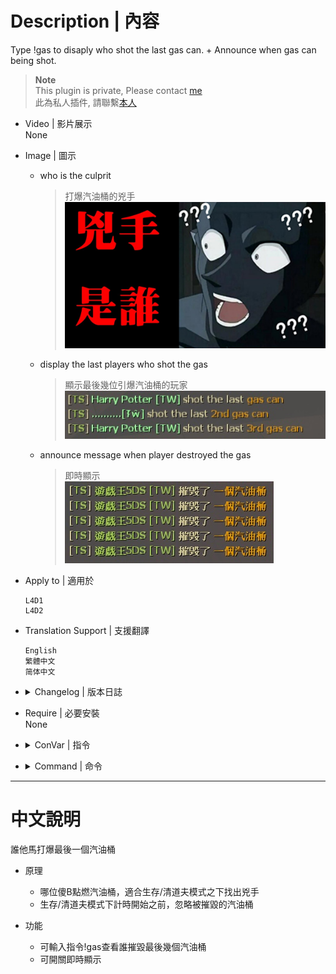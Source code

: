 # Description | 內容
Type !gas to disaply who shot the last gas can. + Announce when gas can being shot.

> __Note__ <br/>
This plugin is private, Please contact [me](https://github.com/fbef0102/Game-Private_Plugin#私人插件列表-private-plugins-list)<br/>
此為私人插件, 請聯繫[本人](https://github.com/fbef0102/Game-Private_Plugin#私人插件列表-private-plugins-list)

* Video | 影片展示
<br/>None

* Image | 圖示
	* who is the culprit
		> 打爆汽油桶的兇手
		<br/>![who_shot_gas_1](image/who_shot_gas_1.jpg)
	* display the last players who shot the gas
		> 顯示最後幾位引爆汽油桶的玩家
		<br/>![who_shot_gas_2](image/who_shot_gas_2.jpg)
	* announce message when player destroyed the gas
		> 即時顯示
		<br/>![who_shot_gas_2](image/who_shot_gas_3.jpg)

* Apply to | 適用於
	```
	L4D1
	L4D2
	```

* Translation Support | 支援翻譯
	```
	English
	繁體中文
	简体中文
	```

* <details><summary>Changelog | 版本日誌</summary>

	* v1.1 (2023-2-28)
		* Request by JACK
		* Translation Support
		* Add cvars
			```php
			// If 1, Announce when gas can being shot.
			who_shot_gas_announce_when_destroy "1"

			// If 1, Ignore gas can being shot before game starts (Survival/Scavenge)
			who_shot_gas_ignore "1"
			```

	* v1.0
		* Original Request by Dam Dam
</details>

* Require | 必要安裝
<br/>None

* <details><summary>ConVar | 指令</summary>

	* cfg/sourcemod/who_shot_gas.cfg
		```php
		// If 1, Announce when gas can being shot.
		who_shot_gas_announce_when_destroy "1"

		// If 1, Ignore gas can being shot before game starts (Survival/Scavenge)
		who_shot_gas_ignore "1"

		// Output to the chat last X players to explodes (last hit) a gascan. (0=OFF)
		who_shot_gas_number "5"
		```
</details>

* <details><summary>Command | 命令</summary>
	
	* **Output to the chat the last player to explodes (last hit) a gascan.**
		```php
		sm_gas
		```
</details>

- - - -
# 中文說明
誰他馬打爆最後一個汽油桶

* 原理
	* 哪位傻B點燃汽油桶，適合生存/清道夫模式之下找出兇手
	* 生存/清道夫模式下計時開始之前，忽略被摧毀的汽油桶

* 功能
	* 可輸入指令!gas查看誰摧毀最後幾個汽油桶
	* 可開關即時顯示
